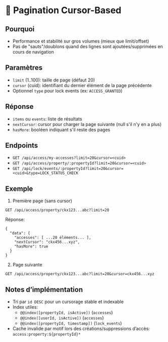 # 📑 Pagination Cursor-Based

## Pourquoi
- Performance et stabilité sur gros volumes (mieux que limit/offset)
- Pas de "sauts"/doublons quand des lignes sont ajoutées/supprimées en cours de navigation

## Paramètres
- `limit` (1..100): taille de page (défaut 20)
- `cursor` (cuid): identifiant du dernier élément de la page précédente
- Optionnel `type` pour lock events (ex: `ACCESS_GRANTED`)

## Réponse
- `items` ou `events`: liste de résultats
- `nextCursor`: cursor pour charger la page suivante (null s'il n'y en a plus)
- `hasMore`: booléen indiquant s'il reste des pages

## Endpoints
- `GET /api/access/my-accesses?limit=20&cursor=<cuid>`
- `GET /api/access/property/:propertyId?limit=20&cursor=<cuid>`
- `GET /api/lock/events/:propertyId?limit=20&cursor=<cuid>&type=LOCK_STATUS_CHECK`

## Exemple
1) Première page (sans cursor)
```
GET /api/access/property/ckx123...abc?limit=20
```
Réponse:
```
{
  "data": {
    "accesses": [ ...20 éléments... ],
    "nextCursor": "ckx456...xyz",
    "hasMore": true
  }
}
```

2) Page suivante
```
GET /api/access/property/ckx123...abc?limit=20&cursor=ckx456...xyz
```

## Notes d’implémentation
- Tri par `id DESC` pour un cursorage stable et indexable
- Index utiles:
  - `@@index([propertyId, isActive])` (`accesses`)
  - `@@index([userId, isActive])` (`accesses`)
  - `@@index([propertyId, timestamp])` (`lock_events`)
- Cache invalide par motif lors des créations/suppressions d’accès: `access:property:${propertyId}*`
